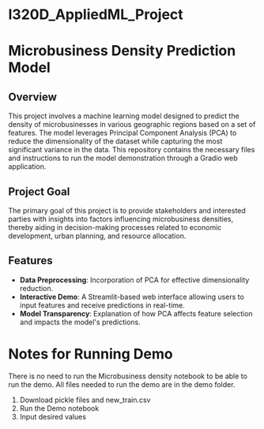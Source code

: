 # I320D_AppliedML_Project

# Microbusiness Density Prediction Model

## Overview
This project involves a machine learning model designed to predict the density of microbusinesses in various geographic regions based on a set of features. The model leverages Principal Component Analysis (PCA) to reduce the dimensionality of the dataset while capturing the most significant variance in the data. This repository contains the necessary files and instructions to run the model demonstration through a Gradio web application.

## Project Goal
The primary goal of this project is to provide stakeholders and interested parties with insights into factors influencing microbusiness densities, thereby aiding in decision-making processes related to economic development, urban planning, and resource allocation.

## Features
- **Data Preprocessing**: Incorporation of PCA for effective dimensionality reduction.
- **Interactive Demo**: A Streamlit-based web interface allowing users to input features and receive predictions in real-time.
- **Model Transparency**: Explanation of how PCA affects feature selection and impacts the model's predictions.

# Notes for Running Demo
There is no need to run the Microbusiness density notebook to be able to run the demo.
All files needed to run the demo are in the demo folder.
1. Download pickle files and new_train.csv
2. Run the Demo notebook
3. Input desired values
